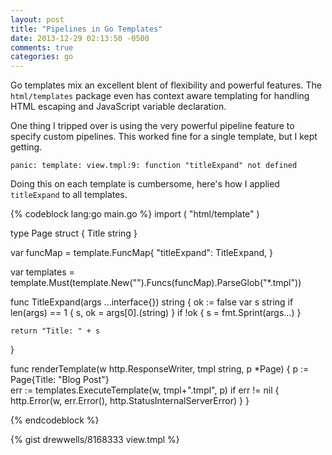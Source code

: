 ```yaml
---
layout: post
title: "Pipelines in Go Templates"
date: 2013-12-29 02:13:50 -0500
comments: true
categories: go
---
```


Go templates mix an excellent blent of flexibility and powerful 
features.  The `html/templates` package even has context aware
templating for handling HTML escaping and JavaScript variable
declaration.

One thing I tripped over is using the very powerful pipeline 
feature to specify custom pipelines.  This worked fine for
a single template, but I kept getting.

```
panic: template: view.tmpl:9: function "titleExpand" not defined
```

Doing this on each template is cumbersome, here's how I applied
`titleExpand` to all templates.

{% codeblock lang:go main.go %}
import (
	   "html/template"
)

type Page struct {
	 Title string
}

var funcMap = template.FuncMap{
	"titleExpand": TitleExpand,
}

var templates = template.Must(template.New("").Funcs(funcMap).ParseGlob("*.tmpl"))

func TitleExpand(args ...interface{}) string {
	ok := false
	var s string
	if len(args) == 1 {
		s, ok = args[0].(string)
	}
	if !ok {
		s = fmt.Sprint(args...)
	}

	return "Title: " + s
}

func renderTemplate(w http.ResponseWriter, tmpl string, p *Page) {
	p := Page{Title: "Blog Post"}		
	err := templates.ExecuteTemplate(w, tmpl+".tmpl", p)
	if err != nil {
		http.Error(w, err.Error(), http.StatusInternalServerError)
	}
}

{% endcodeblock %}

{% gist drewwells/8168333 view.tmpl %}


